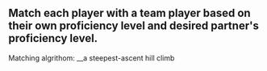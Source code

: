 ## Match each player with a team player based on their own proficiency level and desired partner's proficiency level.
Matching algrithom: __a steepest-ascent hill climb
